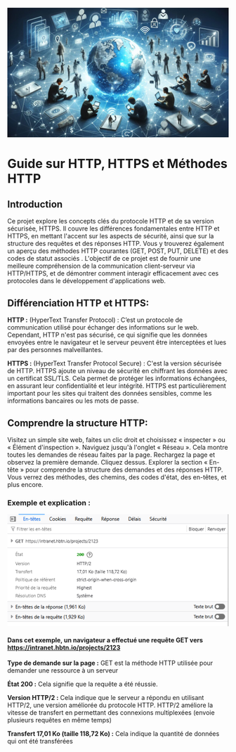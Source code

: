 ![alt text](HTTPS.jpeg)


# Guide sur HTTP, HTTPS et Méthodes HTTP
## Introduction
Ce projet explore les concepts clés du protocole HTTP et de sa version sécurisée, HTTPS. Il couvre les différences fondamentales entre HTTP et HTTPS, en mettant l'accent sur les aspects de sécurité, ainsi que sur la structure des requêtes et des réponses HTTP. Vous y trouverez également un aperçu des méthodes HTTP courantes (GET, POST, PUT, DELETE) et des codes de statut associés . L'objectif de ce projet est de fournir une meilleure compréhension de la communication client-serveur via HTTP/HTTPS, et de démontrer comment interagir efficacement avec ces protocoles dans le développement d'applications web.

## Différenciation HTTP et HTTPS:

__HTTP :__ (HyperText Transfer Protocol) : C’est un protocole de communication utilisé pour échanger des informations sur le web. Cependant, HTTP n'est pas sécurisé, ce qui signifie que les données envoyées entre le navigateur et le serveur peuvent être interceptées et lues par des personnes malveillantes.

__HTTPS :__ (HyperText Transfer Protocol Secure) : C'est la version sécurisée de HTTP. HTTPS ajoute un niveau de sécurité en chiffrant les données avec un certificat SSL/TLS. Cela permet de protéger les informations échangées, en assurant leur confidentialité et leur intégrité. HTTPS est particulièrement important pour les sites qui traitent des données sensibles, comme les informations bancaires ou les mots de passe.

## Comprendre la structure HTTP:

Visitez un simple site web, faites un clic droit et choisissez « inspecter » ou « Élément d'inspection ». Naviguez jusqu'à l'onglet « Réseau ». Cela montre toutes les demandes de réseau faites par la page.
Rechargez la page et observez la première demande. Cliquez dessus. Explorer la section « En-tête » pour comprendre la structure des demandes et des réponses HTTP. Vous verrez des méthodes, des chemins, des codes d'état, des en-têtes, et plus encore.

### Exemple et explication : 

![alt text](entete.png)

#### Dans cet exemple, un navigateur a effectué une requête GET vers https://intranet.hbtn.io/projects/2123

__Type de demande sur la page :__ GET est la méthode HTTP utilisée pour demander une ressource à un serveur

__État 200 :__ Cela signifie que la requête a été réussie.

__Version HTTP/2 :__ Cela indique que le serveur a répondu en utilisant HTTP/2, une version améliorée du protocole HTTP. HTTP/2 améliore la vitesse de transfert en permettant des connexions multiplexées (envoie plusieurs requêtes en même temps)

__Transfert 17,01 Ko (taille 118,72 Ko) :__ Cela indique la quantité de données qui ont été transférées
